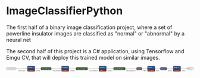 # ImageClassifierPython
The first half of a binary image classification project, where a set of powerline insulator images are classified as "normal" or "abnormal" by a neural net

The second half of this project is a C# application, using Tensorflow and Emgu CV, that will deploy this trained model on similar images. 



![Image of Network Structure (Using Netron!)](keras_metadata.pb.png)
